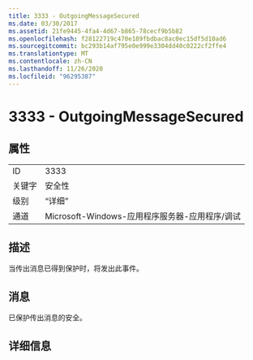 ```yaml
---
title: 3333 - OutgoingMessageSecured
ms.date: 03/30/2017
ms.assetid: 21fe9445-4fa4-4d67-b865-78cecf9b5b82
ms.openlocfilehash: f28122719c470e189fbdbac8ac0ec15df5d10ad6
ms.sourcegitcommit: bc293b14af795e0e999e3304dd40c0222cf2ffe4
ms.translationtype: MT
ms.contentlocale: zh-CN
ms.lasthandoff: 11/26/2020
ms.locfileid: "96295387"
---
```

# <a name="3333---outgoingmessagesecured"></a>3333 - OutgoingMessageSecured

## <a name="properties"></a>属性  
  
|||  
|-|-|  
|ID|3333|  
|关键字|安全性|  
|级别|“详细”|  
|通道|Microsoft-Windows-应用程序服务器-应用程序/调试|  
  
## <a name="description"></a>描述  

 当传出消息已得到保护时，将发出此事件。  
  
## <a name="message"></a>消息  

 已保护传出消息的安全。  
  
## <a name="details"></a>详细信息
